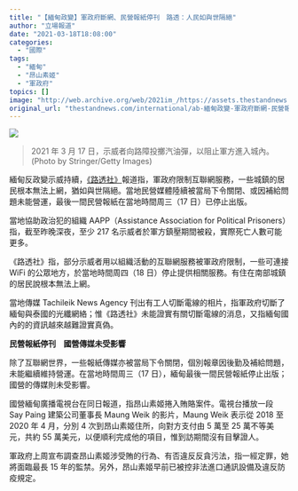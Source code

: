 ```yaml
---
title: "【緬甸政變】軍政府斷網、民營報紙停刊　路透：人民如與世隔絕"
author: "立場報道"
date: "2021-03-18T18:08:00"
categories:
  - "國際"
tags:
  - "緬甸"
  - "昂山素姬"
  - "軍政府"
topics: []
image: "http://web.archive.org/web/2021im_/https://assets.thestandnews.com/media/photos/GettyImages-130743537720copy_xcXcE.png"
original_url: "thestandnews.com/international/ab-緬甸政變-軍政府斷網-民營報紙停刊-路透-人民如與世隔絕"
---
```

![](http://web.archive.org/web/2021im_/https://assets.thestandnews.com/media/photos/GettyImages-130743537720copy_xcXcE.png)
> 2021 年 3 月 17 日，示威者向路障投擲汽油彈，以阻止軍方進入城內。 (Photo by Stringer/Getty Images)

緬甸反政變示威持續，[《路透社》](http://web.archive.org/web/20211229132717/https://www.reuters.com/article/us-myanmar-politics/myanmar-faces-growing-isolation-as-military-tightens-grip-idUSKBN2BA0BM?fbclid=IwAR3eQgTB9j88Xi5Uwnf5zQc_cMnJWdAwaLRgSqGh2kD8CJ8En4eRSD90tks)報道指，軍政府限制互聯網服務，一些城鎮的居民根本無法上網，猶如與世隔絕。當地民營媒體陸續被當局下令關閉、或因補給問題未能營運，最後一間民營報紙在當地時間周三（17 日）已停止出版。

當地協助政治犯的組織 AAPP（Assistance Association for Political Prisoners）指，截至昨晚深夜，至少 217 名示威者於軍方鎮壓期間被殺，實際死亡人數可能更多。

《路透社》指，部分示威者用以組織活動的互聯網服務被軍政府限制，一些可連接 WiFi 的公眾地方，於當地時間周四（18 日）停止提供相關服務。有住在南部城鎮的居民說根本無法上網。

當地傳媒 Tachileik News Agency 刊出有工人切斷電線的相片，指軍政府切斷了緬甸與泰國的光纖網絡；惟《路透社》未能證實有關切斷電線的消息，又指緬甸國內的的資訊越來越難證實真偽。

**民營報紙停刊　國營傳媒未受影響**

除了互聯網世界，一些報紙傳媒亦被當局下令關閉，個別報章因後勤及補給問題，未能繼續維持營運。在當地時間周三（17 日），緬甸最後一間民營報紙停止出版；國營的傳媒則未受影響。

國營緬甸廣播電視台在同日報道，指昂山素姬捲入賄賂案件。電視台播放一段 Say Paing 建築公司董事長 Maung Weik 的影片，Maung Weik 表示從 2018 至 2020 年 4 月，分別 4 次到昂山素姬住所，向對方支付由 5 萬至 25 萬不等美元，共約 55 萬美元，以便順利完成他的項目，惟到訪期間沒有目擊證人。

軍政府上周宣布調查昂山素姬涉受賄的行為、有否違反反貪污法，指一經定罪，她將面臨最長 15 年的監禁。另外，昂山素姬早前已被控非法進口通訊設備及違反防疫規定。